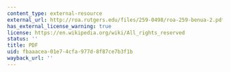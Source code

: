 ```yaml
---
content_type: external-resource
external_url: http://roa.rutgers.edu/files/259-0498/roa-259-benua-2.pdf
has_external_license_warning: true
license: https://en.wikipedia.org/wiki/All_rights_reserved
status: ''
title: PDF
uid: fbaaacea-01e7-4cfa-977d-8f87ce7b3f1b
wayback_url: ''
---
```

